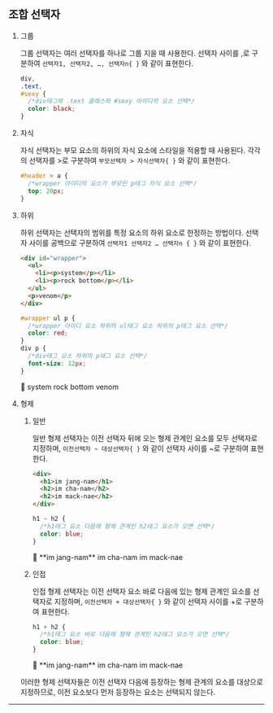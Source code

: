 ## 조합 선택자

1. 그룹

   그룹 선택자는 여러 선택자를 하나로 그룹 지을 때 사용한다. 선택자 사이를 ,로 구분하여 `선택자1, 선택자2, …, 선택자n{ }` 와 같이 표현한다.

   ```css
   div,
   .text,
   #sexy {
     /*div태그와 .text 클래스와 #sexy 아이디의 요소 선택*/
     color: black;
   }
   ```

2. 자식

   자식 선택자는 부모 요소의 하위의 자식 요소에 스타일을 적용할 때 사용된다. 각각의 선택자를 >로 구분하여 `부모선택자 > 자식선택자{ }` 와 같이 표현한다.

   ```css
   #header > a {
     /*wrapper 아이디의 요소가 부모인 p태그 자식 요소 선택*/
     top: 20px;
   }
   ```

3. 하위

   하위 선택자는 선택자의 범위를 특정 요소의 하위 요소로 한정하는 방법이다. 선택자 사이를 공백으로 구분하여 `선택자1 선택자2 … 선택자n { }` 와 같이 표현한다.

   ```html
   <div id="wrapper">
     <ul>
       <li><p>system</p></li>
       <li><p>rock bottom</p></li>
     </ul>
     <p>venom</p>
   </div>
   ```

   ```css
   #wrapper ul p {
     /*wrapper 아이디 요소 하위의 ul태그 요소 하위의 p태그 요소 선택*/
     color: red;
   }
   div p {
     /*div태그 요소 하위의 p태그 요소 선택*/
     font-size: 12px;
   }
   ```

   <aside>
   📄 system
   rock bottom
   venom

   </aside>

4. 형제

   1. 일반

      일반 형제 선택자는 이전 선택자 뒤에 오는 형제 관계인 요소를 모두 선택자로 지정하며, `이전선택자 ~ 대상선택자{ }` 와 같이 선택자 사이를 ~로 구분하여 표현한다.

      ```html
      <div>
        <h1>im jang-nam</h1>
        <h2>im cha-nam</h2>
        <h2>im mack-nae</h2>
      </div>
      ```

      ```css
      h1 ~ h2 {
        /*h1태그 요소 다음에 형제 관계인 h2태그 요소가 오면 선택*/
        color: blue;
      }
      ```

      <aside>
      📄 **im jang-nam**
      im cha-nam
      im mack-nae

      </aside>

   2. 인접

      인접 형제 선택자는 이전 선택자 요소 바로 다음에 있는 형제 관계인 요소를 선택자로 지정하며, `이전선택자 + 대상선택자{ }` 와 같이 선택자 사이를 +로 구분하여 표현한다.

      ```css
      h1 + h2 {
        /*h1태그 요소 바로 다음에 형제 관계인 h2태그 요소가 오면 선택*/
        color: blue;
      }
      ```

      <aside>
      📄 **im jang-nam**
      im cha-nam
      im mack-nae

      </aside>

   이러한 형제 선택자들은 이전 선택자 다음에 등장하는 형제 관계의 요소를 대상으로 지정하므로, 이전 요소보다 먼저 등장하는 요소는 선택되지 않는다.

---
